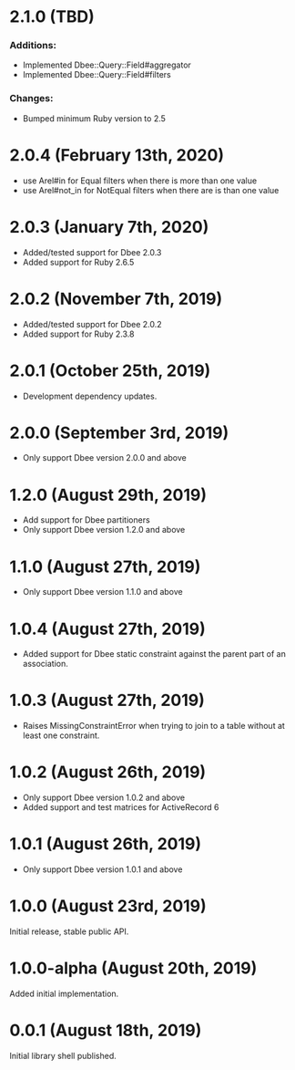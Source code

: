 # 2.1.0 (TBD)

### Additions:

* Implemented Dbee::Query::Field#aggregator
* Implemented Dbee::Query::Field#filters

### Changes:

* Bumped minimum Ruby version to 2.5

# 2.0.4 (February 13th, 2020)

* use Arel#in for Equal filters when there is more than one value
* use Arel#not_in for NotEqual filters when there are is than one value

# 2.0.3 (January 7th, 2020)

* Added/tested support for Dbee 2.0.3
* Added support for Ruby 2.6.5

# 2.0.2 (November 7th, 2019)

* Added/tested support for Dbee 2.0.2
* Added support for Ruby 2.3.8

# 2.0.1 (October 25th, 2019)

* Development dependency updates.

# 2.0.0 (September 3rd, 2019)

* Only support Dbee version 2.0.0 and above

# 1.2.0 (August 29th, 2019)

* Add support for Dbee partitioners
* Only support Dbee version 1.2.0 and above

# 1.1.0 (August 27th, 2019)

* Only support Dbee version 1.1.0 and above

# 1.0.4 (August 27th, 2019)

* Added support for Dbee static constraint against the parent part of an association.

# 1.0.3 (August 27th, 2019)

* Raises MissingConstraintError when trying to join to a table without at least one constraint.

# 1.0.2 (August 26th, 2019)

* Only support Dbee version 1.0.2 and above
* Added support and test matrices for ActiveRecord 6

# 1.0.1 (August 26th, 2019)

* Only support Dbee version 1.0.1 and above

# 1.0.0 (August 23rd, 2019)

Initial release, stable public API.

# 1.0.0-alpha (August 20th, 2019)

Added initial implementation.

# 0.0.1 (August 18th, 2019)

Initial library shell published.

